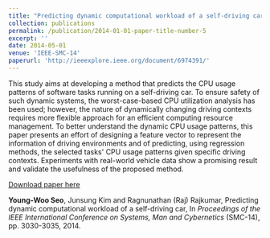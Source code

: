 ```yaml
---
title: "Predicting dynamic computational workload of a self-driving car"
collection: publications
permalink: /publication/2014-01-01-paper-title-number-5
excerpt: ''
date: 2014-05-01
venue: 'IEEE-SMC-14'
paperurl: 'http://ieeexplore.ieee.org/document/6974391/'
---
```

This study aims at developing a method that predicts the CPU usage patterns of software tasks running on a self-driving car. To ensure safety of such dynamic systems, the worst-case-based CPU utilization analysis has been used; however, the nature of dynamically changing driving contexts requires more flexible approach for an efficient computing resource management. To better understand the dynamic CPU usage patterns, this paper presents an effort of designing a feature vector to represent the information of driving environments and of predicting, using regression methods, the selected tasks' CPU usage patterns given specific driving contexts. Experiments with real-world vehicle data show a promising result and validate the usefulness of the proposed method.

[Download paper here](http://ieeexplore.ieee.org/document/6974391/)

**Young-Woo Seo**, Junsung Kim and Ragnunathan (Raj) Rajkumar, Predicting dynamic computational workload of a self-driving car, In <i>Proceedings of the IEEE International Conference on Systems, Man and Cybernetics</i> (SMC-14), pp. 3030-3035, 2014. 